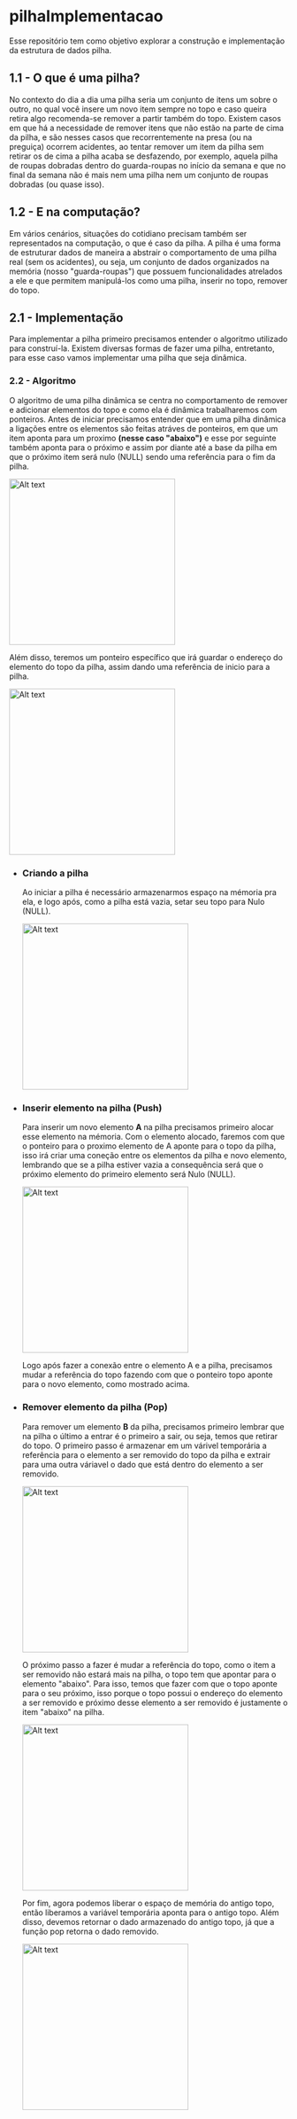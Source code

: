 # pilhaImplementacao

Esse repositório tem como objetivo explorar a construção e implementação da estrutura de dados pilha.

## 1.1 - O que é uma pilha?

No contexto do dia a dia uma pilha seria um conjunto de itens um sobre o outro, no qual você insere um novo item sempre no topo e caso queira retira algo recomenda-se remover a partir também do topo. Existem casos em que há a necessidade de remover itens que não estão na parte de cima da pilha, e são nesses casos que recorrentemente na presa (ou na preguiça) ocorrem acidentes, ao tentar remover um item da pilha sem retirar os de cima a pilha acaba se desfazendo, por exemplo, aquela pilha de roupas dobradas dentro do guarda-roupas no início da semana e que no final da semana não é mais nem uma pilha nem um conjunto de roupas dobradas (ou quase isso).

## 1.2 - E na computação?

Em vários cenários, situações do cotidiano precisam também ser representados na computação, o que é caso da pilha. A pilha é uma forma de estruturar dados de maneira a abstrair o comportamento de uma pilha real (sem os acidentes), ou seja, um conjunto de dados organizados na memória (nosso "guarda-roupas") que possuem funcionalidades atrelados a ele e que permitem manipulá-los como uma pilha, inserir no topo, remover do topo. 

## 2.1 - Implementação

Para implementar a pilha primeiro precisamos entender o algoritmo utilizado para construí-la. Existem diversas formas de fazer uma pilha, entretanto, para esse caso vamos implementar uma pilha que seja dinâmica.

### 2.2 - Algoritmo

O algoritmo de uma pilha dinâmica se centra no comportamento de remover e adicionar elementos do topo e como ela é dinâmica trabalharemos com ponteiros. Antes de iniciar precisamos entender que em uma pilha dinâmica a ligações entre os elementos são feitas atráves de ponteiros, em que um item aponta para um proximo **(nesse caso "abaixo")** e esse por seguinte também aponta para o próximo e assim por diante até a base da pilha em que o próximo item será nulo (NULL) sendo uma referência para o fim da pilha. 

<img title="Pilha representação sem o topo" style="height: 300px" alt="Alt text" src="./img/pilhaCriaImagem.png">

Além disso, teremos um ponteiro específico que irá guardar o endereço do elemento do topo da pilha, assim dando uma referência de inicio para a pilha.

<img title="Pilha representação com o topo" style="height: 300px" alt="Alt text" src="./img/pilhaCriaImagem_ponteiroTopo.png">

- ### Criando a pilha
    Ao iniciar a pilha é necessário armazenarmos espaço na mémoria pra ela, e logo após, como a pilha está vazia, setar seu topo para Nulo (NULL).

    <img title="Pilha vazia" alt="Alt text" style="height: 300px" src="./img/iniciarPilha.png">

- ### Inserir elemento na pilha (Push)
    Para inserir um novo elemento **A** na pilha precisamos primeiro alocar esse elemento na mémoria. Com o elemento alocado, faremos com que o ponteiro para o proximo elemento de A aponte para o topo da pilha, isso irá criar uma coneção entre os elementos da pilha e novo elemento, lembrando que se a pilha estiver vazia a consequência será que o próximo elemento do primeiro elemento será Nulo (NULL).

    <img title="Adicionando elemento na pilha" style="height: 300px" alt="Alt text" src="./img/adicionandoElementoNaPilha.png">

    Logo após fazer a conexão entre o elemento A e a pilha, precisamos mudar a referência do topo fazendo com que o ponteiro topo aponte para o novo elemento, como mostrado acima. 

- ### Remover elemento da pilha (Pop)
    Para remover um elemento **B** da pilha, precisamos primeiro lembrar que na pilha o último a entrar é o primeiro a sair, ou seja, temos que retirar do topo. O primeiro passo é armazenar em um várivel temporária a referência para o elemento a ser removido do topo da pilha e extrair para uma outra váriavel o dado que está dentro do elemento a ser removido.

    <img title="Salvando referência do topo" style="height: 300px" alt="Alt text" src="./img/salvarReferenciaTopo.png">

    O próximo passo a fazer é mudar a referência do topo, como o item a ser removido não estará mais na pilha, o topo tem que apontar para o elemento "abaixo". Para isso, temos que fazer com que o topo aponte para o seu próximo, isso porque o topo possui o endereço do elemento a ser removido e próximo desse elemento a ser removido é justamente o item "abaixo" na pilha.

    <img title="Mudando a referência do topo" style="height: 300px" alt="Alt text" src="./img/mudandoReferenciaDoTopo.png">

    Por fim, agora podemos liberar o espaço de memória do antigo topo, então liberamos a variável temporária aponta para o antigo topo. Além disso, devemos retornar o dado armazenado do antigo topo, já que a função pop retorna o dado removido.

    <img title="Removendo o no da Pilha" style="height: 300px" alt="Alt text" src="./img/removendoONoDaPilha.png">
    
